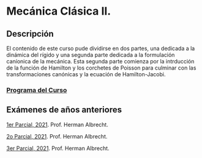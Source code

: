 # Mecánica Clásica II.

## Descripción

El contenido de este curso pude dividirse en dos partes, una dedicada a la dinámica del rígido y una segunda parte dedicada a la formulación caníonica de la mecánica. Esta segunda parte comienza por la intrducción de la función de Hamilton y los corchetes de Poisson para culminar con las transformaciones canónicas y la ecuación de Hamilton-Jacobi.


### [Programa del Curso](Notas/FS-4212_MECANICA_CLASICA_II.pdf)



## Exámenes de años anteriores

[1er Parcial, 2021](Examenes_Viejos/FS-4212-Parcial1.pdf). Prof. Herman Albrecht.

[2o Parcial, 2021](Examenes_Viejos/FS4211_Abr_Jul2021_Parcial2.pdf). Prof. Herman Albrecht.

[3er Parcial, 2021](Examenes_Viejos/FS-4212-Parcial3.pdf). Prof. Herman Albrecht.



